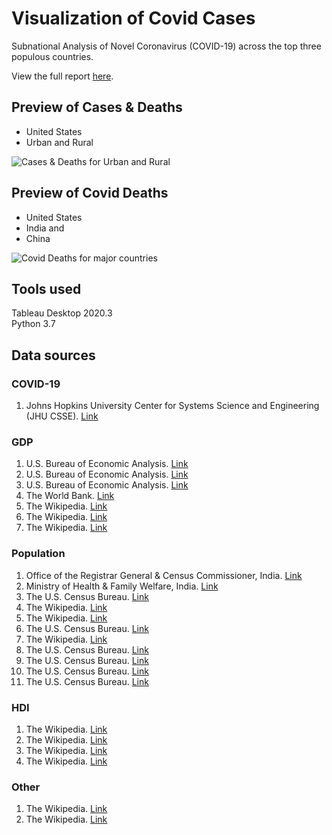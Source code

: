 # Visualization of Covid Cases
Subnational Analysis of Novel Coronavirus (COVID-19) across the top three populous countries.

View the full report [here](https://github.com/techbrainwave/COVID-19/blob/main/Covid_19.pdf).

## Preview of Cases & Deaths 
* United States
* Urban and Rural
  
![Cases & Deaths for Urban and Rural](https://github.com/techbrainwave/COVID-19/blob/main/charts/Image1.png?)

## Preview of Covid Deaths 
* United States
* India and
* China  

![Covid Deaths for major countries](https://github.com/techbrainwave/COVID-19/blob/main/charts/Image.png)

## Tools used

Tableau Desktop 2020.3  
Python 3.7

## Data sources

### COVID-19

1. Johns Hopkins University Center for Systems Science and Engineering (JHU CSSE). 
     [Link](https://github.com/CSSEGISandData/COVID-19/tree/master/csse_covid_19_data)

###  GDP

1. U.S. Bureau of Economic Analysis. [Link](https://apps.bea.gov/iTable/iTable.cfm?acrdn=1&isuri=1&reqid=70&step=1#reqid=70&step=6&isuri=1&7003=200&7035=-1&7004=naics&7005=-1&7001=1200&7036=-1&7002=1&7090=70&7007=2013 )
2. U.S. Bureau of Economic Analysis. [Link]( https://www.bea.gov/ )
3. U.S. Bureau of Economic Analysis. [Link]( https://apps.bea.gov/iTable/iTable.cfm?reqid=99&step=1#reqid=99&step=1&isuri=1 )
4. The World Bank. [Link]( https://data.worldbank.org/indicator/NY.GDP.MKTP.CD?locations=PR)
5. The Wikipedia. [Link]( https://en.wikipedia.org/wiki/List_of_Chinese_administrative_divisions_by_GDP)
6. The Wikipedia. [Link]( https://en.wikipedia.org/wiki/List_of_countries_by_GDP_(nominal))
7. The Wikipedia. [Link]( https://en.wikipedia.org/wiki/List_of_Indian_states_and_union_territories_by_GDP_per_capita)

###  Population

1. Office of the Registrar General & Census Commissioner, India. [Link]( https://censusindia.gov.in/)
2. Ministry of Health & Family Welfare, India. [Link]( https://main.mohfw.gov.in/sites/default/files/Population%20Projection%20Report%202011-2036%20-%20upload_compressed_0.pdf)
3. The U.S. Census Bureau. [Link]( https://www.icip.iastate.edu/tables/population/urban-pct-states)
4. The Wikipedia. [Link]( https://en.wikipedia.org/wiki/List_of_Chinese_administrative_divisions_by_population)
5. The Wikipedia. [Link]( https://en.wikipedia.org/wiki/Urbanization_in_the_United_States)
6. The U.S. Census Bureau. [Link]( https://mtgis-portal.geo.census.gov/arcgis/apps/MapSeries/index.html?appid=49cd4bc9c8eb444ab51218c1d5001ef6)
7. The Wikipedia. [Link]( https://en.wikipedia.org/wiki/List_of_states_and_territories_of_the_United_States_by_population#cite_note-Census2020-8)
8. The U.S. Census Bureau. [Link]( https://www.census.gov/quickfacts/PR )
9. The U.S. Census Bureau. [Link]( https://www.census.gov/programs-surveys/acs/data/summary-file.html)
10. The U.S. Census Bureau. [Link]( https://www2.census.gov/programs-surveys/acs/summary_file/2019/documentation/user_tools/SF_All_Macro_1YR.sas)
11. The U.S. Census Bureau. [Link]( https://www2.census.gov/programs-surveys/acs/summary_file/2019/data/)

###  HDI

1. The Wikipedia. [Link]( https://en.wikipedia.org/wiki/List_of_U.S._states_and_territories_by_Human_Development_Index )
2. The Wikipedia. [Link]( https://en.wikipedia.org/wiki/List_of_administrative_divisions_of_Greater_China_by_Human_Development_Index )
3. The Wikipedia. [Link]( https://en.wikipedia.org/wiki/List_of_administrative_divisions_of_Greater_China_by_Human_Development_Index#cite_note-2016_report-18)
4. The Wikipedia. [Link]( https://en.wikipedia.org/wiki/List_of_Indian_states_and_union_territories_by_Human_Development_Index )

###  Other

1. The Wikipedia. [Link]( https://en.wikipedia.org/wiki/COVID-19_pandemic_in_India)
2. The Wikipedia. [Link]( https://en.wikipedia.org/wiki/Template:COVID-19_pandemic_data/India_medical_cases_chart)




